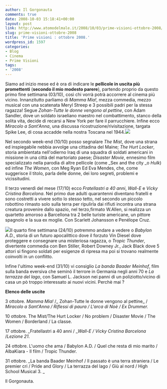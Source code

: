 ```yaml
---
author: Il Gorgonauta
comments: true
date: 2008-10-03 15:18:41+00:00
layout: post
link: http://www.atomodelmale.it/2008/10/03/prime-visioni-ottobre-2008/
slug: prime-visioni-ottobre-2008
title: 'Prime visioni : ottobre 2008.'
wordpress_id: 1597
categories:
- Blog
- Cinema
- Prime Visioni
tags:
- '2008'
---
```


Siamo ad inizio mese ed è ora di indicare le **pellicole in uscita più promettenti** (**secondo il mio modesto parere**), partendo proprio da questo primo fine settimana (03/10), così chi vorrà potrà accorrere al cinema più vicino. Innanzitutto parliamo di _Mamma Mia!_, mezza commedia, mezzo musical con una scatenata Meryl Streep e 3 possibili padri per la stessa ragazza! Segue _Zohan-Tutte le donne vengono al pettine_, con Adam Sandler, dove un soldato israeliano maestro nel combattimento, stanco della solita vita, decide di recarsi a New York per fare il parrucchiere. Infine ecco _Miracolo a Sant'Anna_, una discussa ricostruzione/rivisitazione, targata Spike Lee, di cosa accadde nella nostra Toscana nel 1944.![](http://www.atomodelmale.it/wp-content/uploads/2008/10/themist.jpg)

Nel secondo week-end (10/10) posso segnalare _The Mist_, dove una strana ed inspiegabile nebbia avvolge una cittadina del Maine; _The Hurt Locker_, storia ambientata nell'odierno Iraq di una squadra di soldati americani in missione in una città del martoriato paese; _Disaster Movie_, ennesimo film specializzato nella parodia di altre pellicole (come _Sex and the city _o _Hulk_) ed infine _The Women_, con Meg Ryan Ed Eva Mendes, che, come suggerisce il titolo, parla delle donne, dei loro segreti, problemi e vicissitudini.

Il terzo venerdì del mese (17/10) ecco _Fratellastri a 40 anni_, _Wall-E_ e _Vicky Cristina Barcelona_. Nel primo due adulti quarantenni diventano fratelli e sono costretti a vivere sotto lo stesso tetto, nel secondo un piccolo robottino rimasto solo sulla terra per ripulirla dai rifiuti incontra una strana creatura provenire dallo spazio, nel terzo,firmato W.Allen, si realizza un quartetto amoroso a Barcellona tra 2 belle turiste americane, un pittore spagnolo e la sua ex moglie. Con Scarlett Johansson e Penélope Cruz.

<!-- more -->


![](http://www.atomodelmale.it/wp-content/uploads/2008/10/tropicthunder.jpg)Il quarto fine settimana (24/10) potremmo andare a vedere o _Babylon A.D._, storia di un futuro apocalittico dove il forzuto Vin Diesel dove proteggere e consegnare una misteriosa ragazza, o _Tropic Thunder_, divertente commedia con Ben Stiller, Robert Downey Jr., Jack Black dove 5 attori si fingono soldati per esigenze di ripresa ma poi si trovano realmente coinvolti in un conflitto.

Infine l'ultimo week-end (31/10) vi consiglio _La banda Baader Meinhof_, film sulla banda eversiva che seminò il terrore in Germania negli anni 70 e _La terrazza del lago_, con Samuel L. Jackson nei panni di un poliziotto/vicino di casa un pò troppo interessato ai nuovi vicini. Perchè mai ?


**Elenco delle uscite**



3 ottobre. _Mamma Mia!_ /_ Zohan-Tutte le donne vengono al pettine_ / _Miracolo a Sant'Anna / Riflessi di paura / L'arca di Noè / Ex Drummer._

10 ottobre.  The Mist/The Hurt Locker / No problem / Disaster Movie / The Women / Borderland / La classe.

17 ottobre. _Fratellastri a 40 anni / __Wall-E_ _/ Vicky Cristina Barcelona_ /_Lezione 21_.

24 ottobre. L'uomo che ama / Babylon A.D. / Quel che resta di mio marito / AlbaKiara - Il film / Tropic Thunder.

31 ottobre. _La banda Baader Meinhof / Il passato è una terra straniera / Le premier cri / Pride and Glory / La terrazza del lago / Giù al nord / High School Musical 3.
_

Il Gorgonauta.
